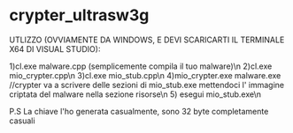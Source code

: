 # crypter_ultrasw3g
UTLIZZO (OVVIAMENTE DA WINDOWS, E DEVI SCARICARTI IL TERMINALE X64 DI VISUAL STUDIO):

1)cl.exe malware.cpp (semplicemente compila il tuo malware)\n
2)cl.exe mio_crypter.cpp\n
3)cl.exe mio_stub.cpp\n
4)mio_crypter.exe malware.exe  //crypter va a scrivere delle sezioni di mio_stub.exe mettendoci l' immagine criptata del malware nella sezione risorse\n
5) esegui mio_stub.exe\n

P.S La chiave l'ho generata casualmente, sono 32 byte completamente casuali
